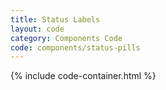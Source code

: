 ```yaml
---
title: Status Labels
layout: code
category: Components Code
code: components/status-pills
---
```


{% include code-container.html %}
